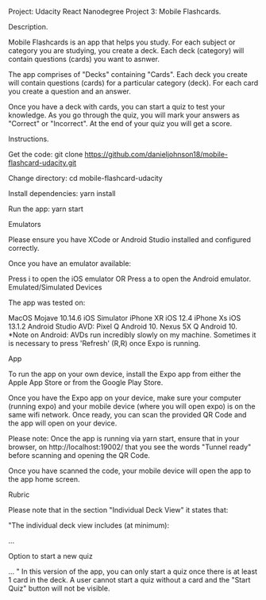 Project: Udacity React Nanodegree Project 3: Mobile Flashcards.

Description.

Mobile Flashcards is an app that helps you study. For each subject or category you are studying, you create a deck. Each deck (category) will contain questions (cards) you want to asnwer.

The app comprises of "Decks" containing "Cards". Each deck you create will contain questions (cards) for a particular category (deck). For each card you create a question and an answer.

Once you have a deck with cards, you can start a quiz to test your knowledge. As you go through the quiz, you will mark your answers as "Correct" or "Incorrect". At the end of your quiz you will get a score.

Instructions.

Get the code: git clone https://github.com/danieljohnson18/mobile-flashcard-udacity.git

Change directory: cd mobile-flashcard-udacity

Install dependencies: yarn install

Run the app: yarn start

Emulators

Please ensure you have XCode or Android Studio installed and configured correctly.

Once you have an emulator available:

Press i to open the iOS emulator OR Press a to open the Android emulator. Emulated/Simulated Devices

The app was tested on:

MacOS Mojave 10.14.6 iOS Simulator iPhone XR iOS 12.4 iPhone Xs iOS 13.1.2 Android Studio AVD: Pixel Q Android 10. Nexus 5X Q Android 10. *Note on Android: AVDs run incredibly slowly on my machine. Sometimes it is necessary to press 'Refresh' (R,R) once Expo is running.

App

To run the app on your own device, install the Expo app from either the Apple App Store or from the Google Play Store.

Once you have the Expo app on your device, make sure your computer (running expo) and your mobile device (where you will open expo) is on the same wifi network. Once ready, you can scan the provided QR Code and the app will open on your device.

Please note: Once the app is running via yarn start, ensure that in your browser, on http://localhost:19002/ that you see the words "Tunnel ready" before scanning and opening the QR Code.

Once you have scanned the code, your mobile device will open the app to the app home screen.

Rubric

Please note that in the section "Individual Deck View" it states that:

"The individual deck view includes (at minimum):

...

Option to start a new quiz

... " In this version of the app, you can only start a quiz once there is at least 1 card in the deck. A user cannot start a quiz without a card and the "Start Quiz" button will not be visible.